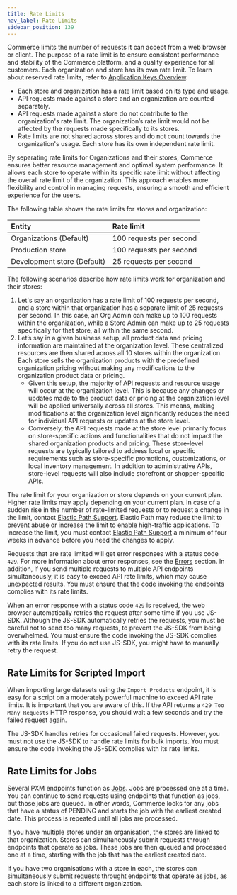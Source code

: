 ```yaml
---
title: Rate Limits
nav_label: Rate Limits
sidebar_position: 139
---
```


Commerce limits the number of requests it can accept from a web browser or client. The purpose of a rate limit is to ensure consistent performance and stability of the Commerce platform, and a quality experience for all customers. Each organization and store has its own rate limit. To learn about reserved rate limits, refer to [Application  Keys Overview](/docs/commerce-cloud/authentication/application-keys/application-keys-overview).

- Each store and organization has a rate limit based on its type and usage.
- API requests made against a store and an organization are counted separately. 
- API requests made against a store do not contribute to the organization's rate limit. The organization’s rate limit would not be affected by the requests made specifically to its stores.
- Rate limits are not shared across stores and do not count towards the organization's usage. Each store has its own independent rate limit.

By separating rate limits for Organizations and their stores, Commerce ensures better resource management and optimal system performance. It allows each store to operate within its specific rate limit without affecting the overall rate limit of the organization. This approach enables more flexibility and control in managing requests, ensuring a smooth and efficient experience for the users. 

The following table shows the rate limits for stores and organization:

| Entity | Rate limit |
| :--- | :--- |
| Organizations (Default) | 100 requests per second |
| Production store | 100 requests per second |
| Development store (Default) | 25 requests per second |

The following scenarios describe how rate limits work for organization and their stores:

1. Let's say an organization has a rate limit of 100 requests per second, and a store within that organization has a separate limit of 25 requests per second. In this case, an Org Admin can make up to 100 requests within the organization, while a Store Admin can make up to 25 requests specifically for that store, all within the same second.
2. Let’s say in a given business setup, all product data and pricing information are maintained at the organization level. These centralized resources are then shared across all 10 stores within the organization. Each store sells the organization products with the predefined organization pricing without making any modifications to the organization product data or pricing. 
    - Given this setup, the majority of API requests and resource usage will occur at the organization level. This is because any changes or updates made to the product data or pricing at the organization level will be applied universally across all stores. This means, making modifications at the organization level significantly reduces the need for individual API requests or updates at the store level.
    - Conversely, the API requests made at the store level primarily focus on store-specific actions and functionalities that do not impact the shared organization products and pricing. These store-level requests are typically tailored to address local or specific requirements such as store-specific promotions, customizations, or local inventory management. In addition to administrative APIs, store-level requests will also include storefront or shopper-specific APIs.

The rate limit for your organization or store depends on your current plan. Higher rate limits may apply depending on your current plan. In case of a sudden rise in the number of rate-limited requests or to request a change in the limit, contact [Elastic Path Support](https://support.elasticpath.com/hc/en-us). Elastic Path may reduce the limit to prevent abuse or increase the limit to enable high-traffic applications. To increase the limit, you must contact [Elastic Path Support](https://support.elasticpath.com/hc/en-us) a minimum of four weeks in advance before you need the changes to apply.

Requests that are rate limited will get error responses with a status code `429`. For more information about error responses, see the [Errors](/docs/commerce-cloud/api-overview/errors) section. In addition, if you send multiple requests to multiple API endpoints simultaneously, it is easy to exceed API rate limits, which may cause unexpected results. You must ensure that the code invoking the endpoints complies with its rate limits. 

When an error response with a status code `429` is received, the web browser automatically retries the request after some time if you use JS-SDK. Although the JS-SDK automatically retries the requests, you must be careful not to send too many requests, to prevent the JS-SDK from being overwhelmed. You must ensure the code invoking the JS-SDK complies with its rate limits. If you do not use JS-SDK, you might have to manually retry the request.

## Rate Limits for Scripted Import

When importing large datasets using the `Import Products` endpoint, it is easy for a script on a moderately powerful machine to exceed API rate limits. It is important that you are aware of this. If the API returns a `429 Too Many Requests` HTTP response, you should wait a few seconds and try the failed request again.

The JS-SDK handles retries for occasional failed requests. However, you must not use the JS-SDK to handle rate limits for bulk imports. You must ensure the code invoking the JS-SDK complies with its rate limits.

## Rate Limits for Jobs

Several PXM endpoints function as [Jobs](/docs/pxm/jobs-api/overview). Jobs are processed one at a time. You can continue to send requests using endpoints that function as jobs, but those jobs are queued. In other words, Commerce looks for any jobs that have a status of PENDING and starts the job with the earliest created date. This process is repeated until all jobs are processed.

If you have multiple stores under an organisation, the stores are linked to that organization. Stores can simultaneously submit requests through endpoints that operate as jobs. These jobs are then queued and processed one at a time, starting with the job that has the earliest created date. 

If you have two organisations with a store in each, the stores can simultaneously submit requests throught endpoints that operate as jobs, as each store is linked to a different organization. 

